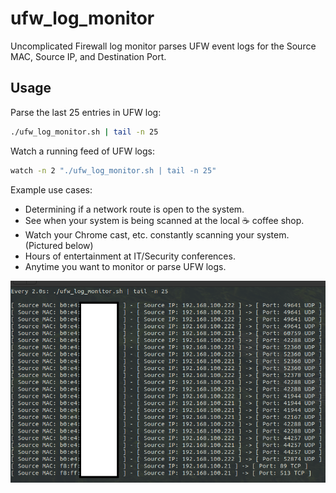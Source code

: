 # ufw_log_monitor
Uncomplicated Firewall log monitor parses UFW event logs for the Source MAC, Source IP, and Destination Port.    

## Usage
Parse the last 25 entries in UFW log:
```Bash
./ufw_log_monitor.sh | tail -n 25
```

Watch a running feed of UFW logs: 
```Bash
watch -n 2 "./ufw_log_monitor.sh | tail -n 25"
```

Example use cases:
* Determining if a network route is open to the system. 
* See when your system is being scanned at the local ☕ coffee shop.
* Watch your Chrome cast, etc. constantly scanning your system. (Pictured below) 
* Hours of entertainment at IT/Security conferences. 
* Anytime you want to monitor or parse UFW logs.

![alt text](https://github.com/ArronJablonowski/ufw_log_monitor/blob/main/LogMon.png?raw=true)
